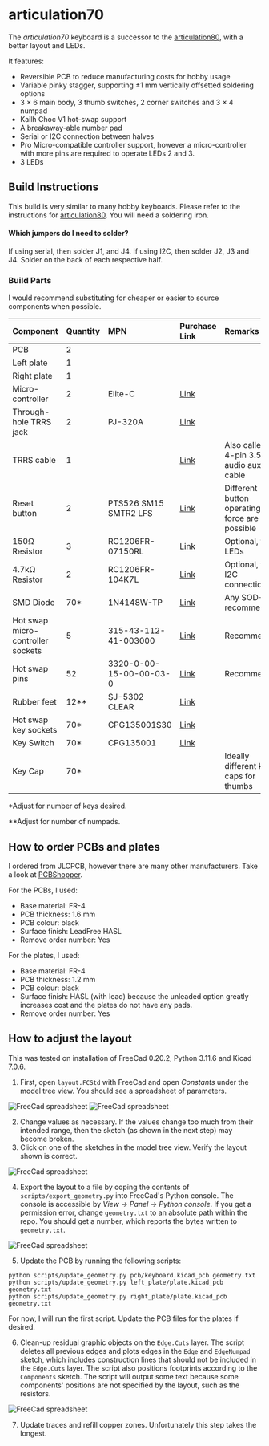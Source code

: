 # articulation70

The _articulation70_ keyboard is a successor to the [articulation80](https://github.com/mylestunglee/articulation80), with a better layout and LEDs.

It features:
- Reversible PCB to reduce manufacturing costs for hobby usage
- Variable pinky stagger, supporting ±1 mm vertically offsetted soldering options
- 3 × 6 main body, 3 thumb switches, 2 corner switches and 3 × 4 numpad
- Kailh Choc V1 hot-swap support
- A breakaway-able number pad
- Serial or I2C connection between halves
- Pro Micro-compatible controller support, however a micro-controller with more pins are required to operate LEDs 2 and 3. 
- 3 LEDs

## Build Instructions

This build is very similar to many hobby keyboards. Please refer to the instructions for  [articulation80](https://github.com/mylestunglee/articulation80). You will need a soldering iron.

#### Which jumpers do I need to solder?

If using serial, then solder J1, and J4. If using I2C, then solder J2, J3 and J4. Solder on the back of each respective half.

### Build Parts

I would recommend substituting for cheaper or easier to source components when possible.

| Component | Quantity | MPN | Purchase Link | Remarks |
|:-|:-|:-|:-|:-|
| PCB | 2 |
| Left plate | 1
| Right plate | 1
| Micro-controller | 2 | Elite-C | [Link](https://mechboards.co.uk/products/elite-c-v4)
| Through-hole TRRS jack | 2 | PJ-320A | [Link](https://mechboards.co.uk/products/trrs-jacks?variant=40330077241549)
| TRRS cable | 1 | | [Link](https://mou.sr/3QC5ykN) | Also called a 4-pin 3.5mm audio auxiliary cable |
| Reset button | 2 | PTS526 SM15 SMTR2 LFS | [Link](https://mou.sr/3tXtsOQ) | Different button operating force are possible
| 150Ω Resistor  | 3 | RC1206FR-07150RL | [Link](https://mou.sr/3QEyQzo) | Optional, for LEDs
| 4.7kΩ Resistor  | 2 | RC1206FR-104K7L | [Link](https://mou.sr/46XoOPE) | Optional, for I2C connection
| SMD Diode | 70*    | 1N4148W-TP | [Link](https://mou.sr/3D01KSP) | Any SOD-123 recommended |
| Hot swap micro-controller sockets | 5 | 315-43-112-41-003000 | [Link](https://mou.sr/3QfEIO2) | Recommended
| Hot swap pins | 52 | 3320-0-00-15-00-00-03-0 | [Link](https://www.mouser.co.uk/ProductDetail/Mill-Max/3320-0-00-15-00-00-03-0?qs=s8Nb1z4Wn%2FQ16WBIwCPrTw%3D%3D) | Recommended |
| Rubber feet | 12** | SJ-5302 CLEAR | [Link](https://mou.sr/3QFq1oL)
| Hot swap key sockets | 70*      | CPG135001S30 | [Link](https://mechboards.co.uk/products/kailh-choc-hotswap-sockets)
| Key Switch | 70* | CPG135001 | [Link](https://www.aliexpress.com/item/1005005446722280.html)
| Key Cap | 70* | | | Ideally different key caps for thumbs |

*Adjust for number of keys desired.

**Adjust for number of numpads.

## How to order PCBs and plates

I ordered from JLCPCB, however there are many other manufacturers. Take a look at [PCBShopper](https://pcbshopper.com/).

For the PCBs, I used:
- Base material: FR-4
- PCB thickness: 1.6 mm 
- PCB colour: black 
- Surface finish: LeadFree HASL
- Remove order number: Yes


For the plates, I used:
- Base material: FR-4
- PCB thickness: 1.2 mm 
- PCB colour: black 
- Surface finish: HASL (with lead) because the unleaded option greatly increases cost and the plates do not have any pads.
- Remove order number: Yes

## How to adjust the layout

This was tested on installation of FreeCad 0.20.2, Python 3.11.6 and Kicad 7.0.6.

1. First, open `layout.FCStd` with FreeCad and open _Constants_ under the model tree view. You should see a spreadsheet of parameters.

![FreeCad spreadsheet](images/freecad_spreadsheet1.png)
![FreeCad spreadsheet](images/freecad_spreadsheet2.png)

2. Change values as necessary. If the values change too much from their intended range, then the sketch (as shown in the next step) may become broken.
3. Click on one of the sketches in the model tree view. Verify the layout shown is correct.

![FreeCad spreadsheet](images/freecad_sketch.png)

4. Export the layout to a file by coping the contents of `scripts/export_geometry.py` into FreeCad's Python console. The console is accessible by _View → Panel → Python console_. If you get a permission error, change `geometry.txt` to an absolute path within the repo. You should get a number, which reports the bytes written to `geometry.txt`.

![FreeCad spreadsheet](images/freecad_export.png)

5. Update the PCB by running the following scripts:

```
python scripts/update_geometry.py pcb/keyboard.kicad_pcb geometry.txt
python scripts/update_geometry.py left_plate/plate.kicad_pcb geometry.txt
python scripts/update_geometry.py right_plate/plate.kicad_pcb geometry.txt
```

For now, I will run the first script. Update the PCB files for the plates if desired.

6. Clean-up residual graphic objects on the `Edge.Cuts` layer. The script deletes all previous edges and plots edges in the `Edge` and `EdgeNumpad` sketch, which includes construction lines that should not be included in the `Edge.Cuts` layer. The script also positions footprints according to the `Components` sketch. The script will output some text because some components' positions are not specified by the layout, such as the resistors.

![FreeCad spreadsheet](images/kicad_import.png)

7. Update traces and refill copper zones. Unfortunately this step takes the longest.